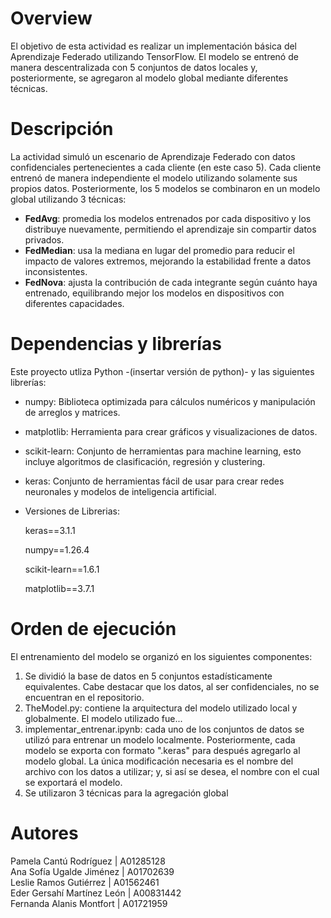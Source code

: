 # Overview
El objetivo de esta actividad es realizar un implementación básica del Aprendizaje Federado utilizando TensorFlow. El modelo se entrenó de manera descentralizada con 5 conjuntos de datos locales y, posteriormente, se agregaron al modelo global mediante diferentes técnicas. 

# Descripción 
La actividad simuló un escenario de Aprendizaje Federado con datos confidenciales pertenecientes a cada cliente (en este caso 5). Cada cliente entrenó de manera independiente el modelo utilizando solamente sus propios datos. Posteriormente, los 5 modelos se combinaron en un modelo global utilizando 3 técnicas:   
* **FedAvg**: promedia los modelos entrenados por cada dispositivo y los distribuye nuevamente, permitiendo el aprendizaje sin compartir datos privados.
* **FedMedian**: usa la mediana en lugar del promedio para reducir el impacto de valores extremos, mejorando la estabilidad frente a datos inconsistentes.
* **FedNova**: ajusta la contribución de cada integrante según cuánto haya entrenado, equilibrando mejor los modelos en dispositivos con diferentes capacidades.

# Dependencias y librerías
Este proyecto utliza Python -(insertar versión de python)- y las siguientes librerías:    
* numpy: Biblioteca optimizada para cálculos numéricos y manipulación de arreglos y matrices.
* matplotlib: Herramienta para crear gráficos y visualizaciones de datos.
* scikit-learn: Conjunto de herramientas para machine learning, esto incluye algoritmos de clasificación, regresión y clustering.
* keras: Conjunto de herramientas fácil de usar para crear redes neuronales y modelos de inteligencia artificial.

* Versiones de Librerias:

  
  keras==3.1.1

   
  numpy==1.26.4

  
  scikit-learn==1.6.1

  
  matplotlib==3.7.1

  

# Orden de ejecución
El entrenamiento del modelo se organizó en los siguientes componentes:    
1. Se dividió la base de datos en 5 conjuntos estadísticamente equivalentes. Cabe destacar que los datos, al ser confidenciales, no se encuentran en el repositorio.     
2. TheModel.py: contiene la arquitectura del modelo utilizado local y globalmente. El modelo utilizado fue...  
3. implementar_entrenar.ipynb: cada uno de los conjuntos de datos se utilizó para entrenar un modelo localmente. Posteriormente, cada modelo se exporta con formato ".keras" para después agregarlo al modelo global. La única modificación necesaria es el nombre del archivo con los datos a utilizar; y, si así se desea, el nombre con el cual se exportará el modelo.   
4. Se utilizaron 3 técnicas para la agregación global

# Autores
Pamela Cantú Rodríguez | A01285128   
Ana Sofía Ugalde Jiménez | A01702639   
Leslie Ramos Gutiérrez | A01562461   
Eder Gersahí Martínez León | A00831442   
Fernanda Alanis Montfort | A01721959   
